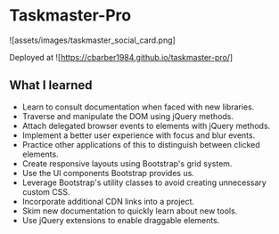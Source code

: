 # Taskmaster-Pro

![assets/images/taskmaster_social_card.png]

Deployed at ![https://cbarber1984.github.io/taskmaster-pro/]

## What I learned
- Learn to consult documentation when faced with new libraries.
- Traverse and manipulate the DOM using jQuery methods.
- Attach delegated browser events to elements with jQuery methods.
- Implement a better user experience with focus and blur events.
- Practice other applications of this to distinguish between clicked elements.
- Create responsive layouts using Bootstrap's grid system.
- Use the UI components Bootstrap provides us.
- Leverage Bootstrap's utility classes to avoid creating unnecessary custom CSS.
- Incorporate additional CDN links into a project.
- Skim new documentation to quickly learn about new tools.
- Use jQuery extensions to enable draggable elements.
